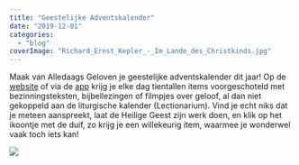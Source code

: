 ```yaml
---
title: "Geestelijke Adventskalender"
date: "2019-12-01"
categories: 
  - "blog"
coverImage: "Richard_Ernst_Kepler_-_Im_Lande_des_Christkinds.jpg"
---
```


Maak van Alledaags Geloven je geestelijke adventskalender dit jaar! Op de [website](https://alledaags.gelovenleren.net/) of via de [app](https://play.google.com/store/apps/details?id=net.gelovenleren.alledaags) krijg je elke dag tientallen items voorgeschoteld met bezinningsteksten, bijbellezingen of filmpjes over geloof, al dan niet gekoppeld aan de liturgische kalender (Lectionarium). Vind je echt niks dat je meteen aanspreekt, laat de Heilige Geest zijn werk doen, en klik op het ikoontje met de duif, zo krijg je een willekeurig item, waarmee je wonderwel vaak toch iets kan!

[![](images/Alledaags-Geloven-700x6785.png)](https://alledaags.gelovenleren.net/)
